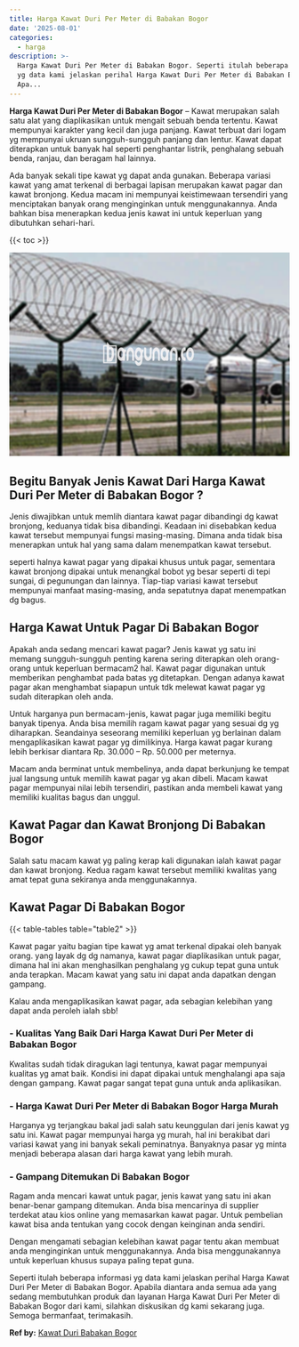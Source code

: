 ```yaml
---
title: Harga Kawat Duri Per Meter di Babakan Bogor
date: '2025-08-01'
categories:
  - harga
description: >-
  Harga Kawat Duri Per Meter di Babakan Bogor. Seperti itulah beberapa informasi
  yg data kami jelaskan perihal Harga Kawat Duri Per Meter di Babakan Bogor.
  Apa...
---
```


**Harga Kawat Duri Per Meter di Babakan Bogor** – Kawat merupakan salah satu alat yang diaplikasikan untuk mengait sebuah benda tertentu. Kawat mempunyai karakter yang kecil dan juga panjang. Kawat terbuat dari logam yg mempunyai ukruan sungguh-sungguh panjang dan lentur. Kawat dapat diterapkan untuk banyak hal seperti penghantar listrik, penghalang sebuah benda, ranjau, dan beragam hal lainnya.

Ada banyak sekali tipe kawat yg dapat anda gunakan. Beberapa variasi kawat yang amat terkenal di berbagai lapisan merupakan kawat pagar dan kawat bronjong. Kedua macam ini mempunyai keistimewaan tersendiri yang menciptakan banyak orang menginginkan untuk menggunakannya. Anda bahkan bisa menerapkan kedua jenis kawat ini untuk keperluan yang dibutuhkan sehari-hari.

{{< toc >}}

![Harga Kawat Duri Per Meter di Babakan Bogor](/images/jual-kawat-murah35.png)

## Begitu Banyak Jenis Kawat Dari Harga Kawat Duri Per Meter di Babakan Bogor ?

Jenis diwajibkan untuk memlih diantara kawat pagar dibandingi dg kawat bronjong, keduanya tidak bisa dibandingi. Keadaan ini disebabkan kedua kawat tersebut mempunyai fungsi masing-masing. Dimana anda tidak bisa menerapkan untuk hal yang sama dalam menempatkan kawat tersebut.

seperti halnya kawat pagar yang dipakai khusus untuk pagar, sementara kawat bronjong dipakai untuk menangkal bobot yg besar seperti di tepi sungai, di pegunungan dan lainnya. Tiap-tiap variasi kawat tersebut mempunyai manfaat masing-masing, anda sepatutnya dapat menempatkan dg bagus.

## Harga Kawat Untuk Pagar Di Babakan Bogor

Apakah anda sedang mencari kawat pagar? Jenis kawat yg satu ini memang sungguh-sungguh penting karena sering diterapkan oleh orang-orang untuk keperluan bermacam2 hal. Kawat pagar digunakan untuk memberikan penghambat pada batas yg ditetapkan. Dengan adanya kawat pagar akan menghambat siapapun untuk tdk melewat kawat pagar yg sudah diterapkan oleh anda.

Untuk harganya pun bermacam-jenis, kawat pagar juga memiliki begitu banyak tipenya. Anda bisa memilih ragam kawat pagar yang sesuai dg yg diharapkan. Seandainya seseorang memiliki keperluan yg berlainan dalam mengaplikasikan kawat pagar yg dimilikinya. Harga kawat pagar kurang lebih berkisar diantara Rp. 30.000 – Rp. 50.000 per meternya.

Macam anda berminat untuk membelinya, anda dapat berkunjung ke tempat jual langsung untuk memilih kawat pagar yg akan dibeli. Macam kawat pagar mempunyai nilai lebih tersendiri, pastikan anda membeli kawat yang memiliki kualitas bagus dan unggul.

## Kawat Pagar dan Kawat Bronjong Di Babakan Bogor

Salah satu macam kawat yg paling kerap kali digunakan ialah kawat pagar dan kawat bronjong. Kedua ragam kawat tersebut memiliki kwalitas yang amat tepat guna sekiranya anda menggunakannya.

## Kawat Pagar Di Babakan Bogor

{{< table-tables table="table2" >}}

Kawat pagar yaitu bagian tipe kawat yg amat terkenal dipakai oleh banyak orang. yang layak dg dg namanya, kawat pagar diaplikasikan untuk pagar, dimana hal ini akan menghasilkan penghalang yg cukup tepat guna untuk anda terapkan. Macam kawat yang satu ini dapat anda dapatkan dengan gampang.

Kalau anda mengaplikasikan kawat pagar, ada sebagian kelebihan yang dapat anda peroleh ialah sbb!

### \- Kualitas Yang Baik Dari Harga Kawat Duri Per Meter di Babakan Bogor

Kwalitas sudah tidak diragukan lagi tentunya, kawat pagar mempunyai kualitas yg amat baik. Kondisi ini dapat dipakai untuk menghalangi apa saja dengan gampang. Kawat pagar sangat tepat guna untuk anda aplikasikan.

### \- Harga Kawat Duri Per Meter di Babakan Bogor Harga Murah

Harganya yg terjangkau bakal jadi salah satu keunggulan dari jenis kawat yg satu ini. Kawat pagar mempunyai harga yg murah, hal ini berakibat dari variasi kawat yang ini banyak sekali peminatnya. Banyaknya pasar yg minta menjadi beberapa alasan dari harga kawat yang lebih murah.

### \- Gampang Ditemukan Di Babakan Bogor

Ragam anda mencari kawat untuk pagar, jenis kawat yang satu ini akan benar-benar gampang ditemukan. Anda bisa mencarinya di supplier terdekat atau kios online yang memasarkan kawat pagar. Untuk pembelian kawat bisa anda tentukan yang cocok dengan keinginan anda sendiri.

Dengan mengamati sebagian kelebihan kawat pagar tentu akan membuat anda menginginkan untuk menggunakannya. Anda bisa menggunakannya untuk keperluan khusus supaya paling tepat guna.

Seperti itulah beberapa informasi yg data kami jelaskan perihal Harga Kawat Duri Per Meter di Babakan Bogor. Apabila diantara anda semua ada yang sedang membutuhkan produk dan layanan Harga Kawat Duri Per Meter di Babakan Bogor dari kami, silahkan diskusikan dg kami sekarang juga. Semoga bermanfaat, terimakasih.

**Ref by:** [Kawat Duri Babakan Bogor](https://id.wikipedia.org/wiki/Kawat)

